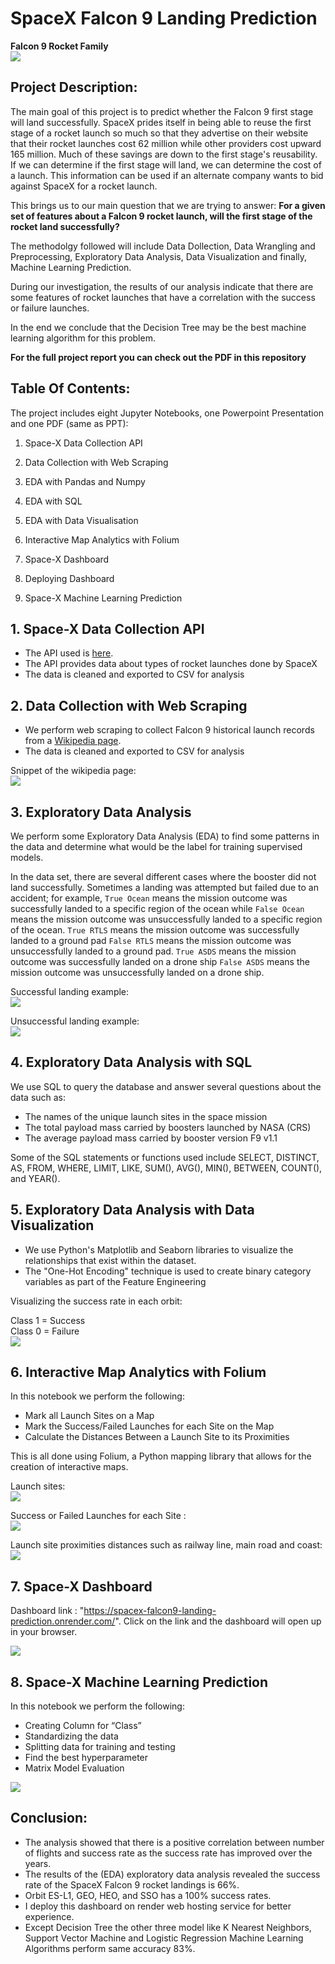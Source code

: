 # SpaceX Falcon 9 Landing Prediction

**Falcon 9 Rocket Family**  
![](./img/Falcon9_rocket_family.svg)


## Project Description:

The main goal of this project is to predict whether the Falcon 9 first stage will land successfully. SpaceX prides itself in being able to reuse the first stage of a rocket launch so much so that they advertise on their website that their rocket launches cost 62 million while other providers cost upward 165 million. Much of these savings are down to the first stage's reusability. If we can determine if the first stage will land, we can determine the cost of a launch. This information can be used if an alternate company wants to bid against SpaceX for a rocket launch. 

This brings us to our main question that we are trying to answer: **For a given set of features
about a Falcon 9 rocket launch, will the first stage of the rocket land successfully?**

The methodolgy followed will include Data Dollection, Data Wrangling and Preprocessing, Exploratory Data Analysis, Data Visualization and finally, Machine Learning Prediction. 

During our investigation, the results of our analysis indicate that there are some features of rocket launches that have a correlation with the success or failure launches. 

In the end we conclude that the Decision Tree may be the best machine learning algorithm for this problem.

**For the full project report you can check out the PDF in this repository** 

## Table Of Contents:

The project includes eight Jupyter Notebooks, one Powerpoint Presentation and one PDF (same as PPT):

1. Space-X Data Collection API

2. Data Collection with Web Scraping

3. EDA with Pandas and Numpy

4. EDA with SQL

5. EDA with Data Visualisation

6. Interactive Map Analytics with Folium

7. Space-X Dashboard

8. Deploying Dashboard

8. Space-X Machine Learning Prediction


## 1. Space-X Data Collection API


- The API used is <a href="https://api.spacexdata.com/v4/rockets/" target="_blank">here</a>.
- The API provides data about types of rocket launches done by SpaceX
- The data is cleaned and exported to CSV for analysis



## 2. Data Collection with Web Scraping

- We perform web scraping to collect Falcon 9 historical launch records from a <a href="https://en.wikipedia.org/wiki/List_of_Falcon_9_and_Falcon_Heavy_launches" target="_blank">Wikipedia page</a>.
- The data is cleaned and exported to CSV for analysis

Snippet of the wikipedia page:  
![](./img/falcon9-launches-wiki.png)

## 3. Exploratory Data Analysis

We perform some Exploratory Data Analysis (EDA) to find some patterns in the data and determine what would be the label for training supervised models.

In the data set, there are several different cases where the booster did not land successfully. Sometimes a landing was attempted but failed due to an accident; for example, `True Ocean` means the mission outcome was successfully landed to a specific region of the ocean while `False Ocean` means the mission outcome was unsuccessfully landed to a specific region of the ocean. `True RTLS` means the mission outcome was successfully landed to a ground pad `False RTLS` means the mission outcome was unsuccessfully landed to a ground pad. `True ASDS` means the mission outcome was successfully landed on a drone ship `False ASDS` means the mission outcome was unsuccessfully landed on a drone ship.

Successful landing example:  
![](./img/landing_1.gif)

Unsuccessful landing example:  
![](./img/crash.gif)

## 4. Exploratory Data Analysis with SQL

We use SQL to query the database and answer several questions about the data such as:
- The names of the unique launch sites in the space mission
- The total payload mass carried by boosters launched by NASA (CRS)
- The average payload mass carried by booster version F9 v1.1

Some of the SQL statements or functions used include SELECT, DISTINCT, AS, FROM, WHERE, LIMIT, LIKE, SUM(), AVG(), MIN(), BETWEEN, COUNT(), and YEAR().

## 5. Exploratory Data Analysis with Data Visualization

- We use Python's Matplotlib and Seaborn libraries to visualize the relationships that exist within the dataset. 
- The "One-Hot Encoding" technique is used to create binary category variables as part of the Feature Engineering

Visualizing the success rate in each orbit:

Class 1 = Success    
Class 0 = Failure  
![](./img/orbit%20vs%20flight%20no.jpeg)

## 6. Interactive Map Analytics with Folium

In this notebook we perform the following:
- Mark all Launch Sites on a Map 
- Mark the Success/Failed Launches for each Site on the Map 
- Calculate the Distances Between a Launch Site to its Proximities 

This is all done using Folium, a Python mapping library that allows for the creation of interactive maps.

Launch sites:  
![](./img/Mark_Map.PNG)

Success or Failed Launches for each Site :  
![](./img/success_fail.PNG)

Launch site proximities distances such as railway line, main road and coast:  
![](./img/Site_Proximities.PNG)

## 7. Space-X Dashboard

Dashboard link : "https://spacex-falcon9-landing-prediction.onrender.com/". Click on the link and the dashboard will open up in your browser.  

![](./img/dash.PNG)

## 8. Space-X Machine Learning Prediction

In this notebook we perform the following:

- Creating Column for “Class”
- Standardizing the data
- Splitting data for training and testing
- Find the best hyperparameter 
- Matrix Model Evaluation
  
![](./img/ml-graph.PNG)

## Conclusion:

- The analysis showed that there is a positive correlation between number of flights and success rate as the success rate has improved over the years. 
- The results of the (EDA) exploratory data analysis revealed the success rate of the SpaceX Falcon 9 rocket landings is 66%.
- Orbit ES-L1, GEO, HEO, and SSO has a 100% success rates. 
- I deploy this dashboard on render web hosting service for better experience.
- Except Decision Tree the other three model like K Nearest Neighbors, Support Vector Machine and Logistic Regression Machine Learning Algorithms perform same accuracy 83%.